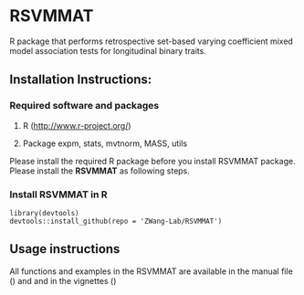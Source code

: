 # RSVMMAT

R package that performs retrospective set-based varying coefficient mixed model association tests for longitudinal binary traits. 


## Installation Instructions:

### Required software and packages
    
1. R (http://www.r-project.org/)
    
2. Package    expm, stats, mvtnorm, MASS, utils

Please install the required R package before you install RSVMMAT package. Please install the **RSVMMAT** as following steps.

 

### Install RSVMMAT in R
```
library(devtools)
devtools::install_github(repo = 'ZWang-Lab/RSVMMAT')

```
## Usage instructions

All functions and examples in the RSVMMAT are available in the manual file () and and in the vignettes ()

